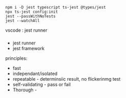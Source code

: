 ```shell
npm i -D jest typescript ts-jest @types/jest
npx ts-jest config:init
jest --passWithNoTests
jest --watchAll
```

vscode : jest runner

###

- jest runner
- jest framework

principles:

- fast
- independant/isolated
- repeatable - determinsiic result, no flickerinmg test
- self-validating - pass or fail
- Thorough -
